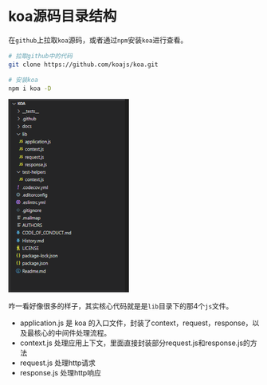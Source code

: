# koa源码目录结构

在`github`上拉取`koa`源码，或者通过`npm`安装`koa`进行查看。

```sh
# 拉取github中的代码
git clone https://github.com/koajs/koa.git
```

```sh
# 安装koa
npm i koa -D
```

![](../images/1.3%2001koa源码结构.png)

咋一看好像很多的样子，其实核心代码就是是`lib`目录下的那4个`js`文件。

- application.js 是 koa 的入口文件，封装了context，request，response，以及最核心的中间件处理流程。
- context.js   处理应用上下文，里面直接封装部分request.js和response.js的方法
- request.js   处理http请求
- response.js  处理http响应